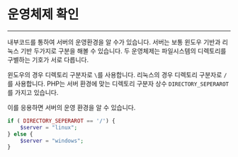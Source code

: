 # 운영체제 확인
---
내부코드를 통하여 서버의 운영환경을 알 수가 있습니다. 서버는 보통 윈도우 기반과 리눅스 기반 두가지로 구분을 해볼 수 있습니다.
두 운영체제는 파일시스템의 디렉토리를 구별하는 기호가 서로 다릅니다.

윈도우의 경우 디렉토리 구분자로 `\`를 사용합니다. 리눅스의 경우 디렉토리 구분자로 `/`를 사용합니다. PHP는 서버 환경에 맞는 디렉토리 구분자 상수 `DIRECTORY_SEPERAROT`를 가지고 있습니다.

이를 응용하면 서버의 운영 환경을 알 수 있습니다.

```php
if ( DIRECTORY_SEPERAROT == '/') {
    $server = "linux";
} else {
    $server = "windows";
}
```
